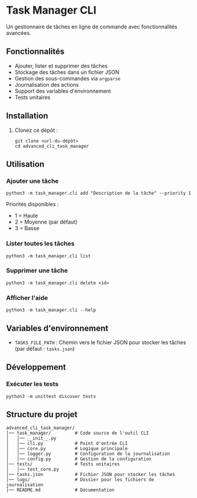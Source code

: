 # Task Manager CLI

Un gestionnaire de tâches en ligne de commande avec fonctionnalités avancées.

## Fonctionnalités

- Ajouter, lister et supprimer des tâches
- Stockage des tâches dans un fichier JSON
- Gestion des sous-commandes via `argparse`
- Journalisation des actions
- Support des variables d'environnement
- Tests unitaires

## Installation

1. Clonez ce dépôt :
   ```
   git clone <url-du-dépôt>
   cd advanced_cli_task_manager
   ```

## Utilisation

### Ajouter une tâche

```
python3 -m task_manager.cli add "Description de la tâche" --priority 1
```

Priorités disponibles :
- 1 = Haute
- 2 = Moyenne (par défaut)
- 3 = Basse

### Lister toutes les tâches

```
python3 -m task_manager.cli list
```

### Supprimer une tâche

```
python3 -m task_manager.cli delete <id>
```

### Afficher l'aide

```
python3 -m task_manager.cli --help
```

## Variables d'environnement

- `TASKS_FILE_PATH` : Chemin vers le fichier JSON pour stocker les tâches (par défaut : `tasks.json`)

## Développement

### Exécuter les tests

```
python3 -m unittest discover tests
```

## Structure du projet

```
advanced_cli_task_manager/
│── task_manager/         # Code source de l'outil CLI
│   │── __init__.py
│   │── cli.py            # Point d'entrée CLI
│   │── core.py           # Logique principale
│   │── logger.py         # Configuration de la journalisation
│   │── config.py         # Gestion de la configuration
│── tests/                # Tests unitaires
│   │── test_core.py
│── tasks.json            # Fichier JSON pour stocker les tâches
│── logs/                 # Dossier pour les fichiers de journalisation
│── README.md             # Documentation
```